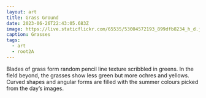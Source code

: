 ```yaml
---
layout: art
title: Grass Ground
date: 2023-06-26T22:43:05.683Z
image: https://live.staticflickr.com/65535/53004572193_899dfb8234_h_d.jpg
caption: Grasses
tags:
  - art
  - root2A
---
```

Blades of grass form random pencil line texture scribbled in greens. In the field beyond, the grasses show less green but more ochres and yellows. Curved shapes and angular forms are filled with the summer colours picked from the day’s images.